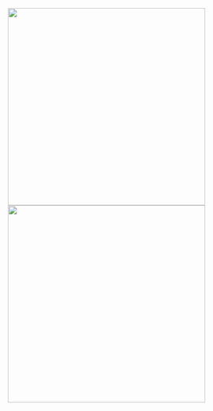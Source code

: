<div align="center">
  <img  src="https://github-readme-stats.vercel.app/api?username=posop1&layout=compact&show_icons=true&theme=white&icon_color=2a84ea&hide_border=true&bg_color=00000000&text_color=2a84ea" width=400/>
<!--   <img height="170em" src="https://github-readme-stats.vercel.app/api/top-langs/?username=posop1&layout=compact&theme=white&icon_color=2a84ea&hide_border=true&bg_color=00000000&text_color=2a84ea" /> -->
<img src = "https://github-readme-streak-stats.herokuapp.com?user=posop1&theme=dark&hide_border=true" width=400 />
  
</div>
